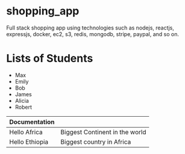 # shopping_app
Full stack shopping app using technologies such as nodejs, reactjs, expressjs, docker, ec2, s3, redis, mongodb, stripe, paypal, and so on.

# Lists of Students
- Max
- Emily
- Bob
- James
- Alicia
- Robert

| Documentation   |                                 |
|-----------------|---------------------------------|
| Hello Africa    | Biggest Continent in the world  |
| Hello Ethiopia  | Biggest country in Africa    |
